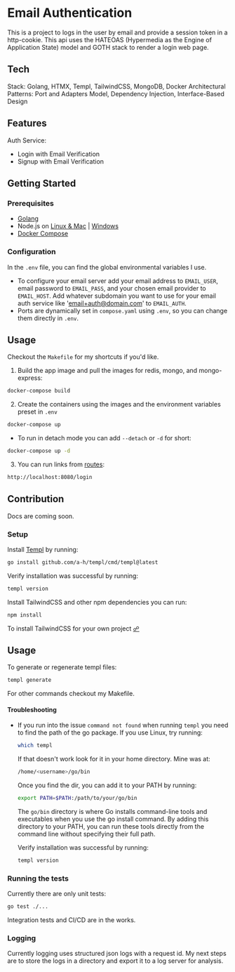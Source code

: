 # Email Authentication

This is a project to logs in the user by email and provide a session token in a http-cookie. This api uses the HATEOAS (Hypermedia as the Engine of Application State) model and GOTH stack to render a login web page.

## Tech
Stack: Golang, HTMX, Templ, TailwindCSS, MongoDB, Docker
Architectural Patterns: Port and Adapters Model, Dependency Injection, Interface-Based Design
## Features
Auth Service:
- Login with Email Verification
- Signup with Email Verification

## Getting Started
### Prerequisites
- [Golang](https://go.dev/doc/install)
- Node.js on [Linux & Mac](https://github.com/nvm-sh/nvm) | [Windows](https://nodejs.org/en)
- [Docker Compose](https://docs.docker.com/compose/)

### Configuration
In the `.env` file, you can find the global environmental variables I use.
- To configure your email server add your email address to `EMAIL_USER`, email password to `EMAIL_PASS`, and your chosen email provider to `EMAIL_HOST`. Add whatever subdomain you want to use for your email auth service like 'email+auth@domain.com' to `EMAIL_AUTH`.
- Ports are dynamically set in `compose.yaml` using `.env`, so you can change them directly in `.env`.
## Usage
Checkout the `Makefile` for my shortcuts if you'd like.
1. Build the app image and pull the images for redis, mongo, and mongo-express:
```bash
docker-compose build
```
2. Create the containers using the images and the environment variables preset in `.env`
```bash
docker-compose up
```
  - To run in detach mode you can add `--detach` or `-d` for short:
```bash
docker-compose up -d
```
3. You can run links from [routes](https://github.com/kevin07696/ecommerce/blob/develop/adapters/driving/http/auth/routes.go):
 ```bash
 http://localhost:8080/login    
 ```
## Contribution
Docs are coming soon.

### Setup
Install [Templ](https://templ.guide/quick-start/installation) by running:
```bash
go install github.com/a-h/templ/cmd/templ@latest
```
Verify installation was successful by running:
```bash
templ version
```
Install TailwindCSS and other npm dependencies you can run:
```bash
npm install
```
To install TailwindCSS for your own project [☍](https://tailwindcss.com/docs/installation)
## Usage

To generate or regenerate templ files:

```bash
templ generate
```

For other commands checkout my Makefile.

#### Troubleshooting
- If you run into the issue `command not found` when running `templ` you need to find the path of the go package. If you use Linux, try running:
  ```bash
  which templ
  ```
  If that doesn't work look for it in your home directory. Mine was at:
  ```bash
  /home/<username>/go/bin
  ```
  Once you find the dir, you can add it to your PATH by running:
  ```bash
  export PATH=$PATH:/path/to/your/go/bin
  ```
  The `go/bin` directory is where Go installs command-line tools and executables when you use the go install command. By adding this directory to your PATH, you can run these tools directly from the command line without specifying their full path.

  Verify installation was successful by running:
  ```bash
  templ version
  ```

### Running the tests
Currently there are only unit tests:
```bash
go test ./...
```
Integration tests and CI/CD are in the works.

### Logging
Currently logging uses structured json logs with a request id. My next steps are to store the logs in a directory and export it to a log server for analysis.

